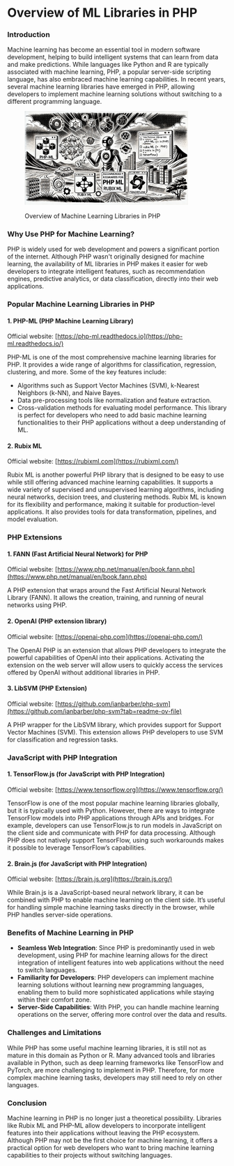 # Overview of ML Libraries in PHP

### Introduction

Machine learning has become an essential tool in modern software development, helping to build intelligent systems that can learn from data and make predictions. While languages like Python and R are typically associated with machine learning, PHP, a popular server-side scripting language, has also embraced machine learning capabilities. In recent years, several machine learning libraries have emerged in PHP, allowing developers to implement machine learning solutions without switching to a different programming language.

<div align="left"><figure><img src="../../.gitbook/assets/ml-overview-of-ml-libraries-in-php-min.png" alt="" width="375"><figcaption><p>Overview of Machine Learning Libraries in PHP</p></figcaption></figure></div>

### Why Use PHP for Machine Learning?

PHP is widely used for web development and powers a significant portion of the internet. Although PHP wasn't originally designed for machine learning, the availability of ML libraries in PHP makes it easier for web developers to integrate intelligent features, such as recommendation engines, predictive analytics, or data classification, directly into their web applications.

### Popular Machine Learning Libraries in PHP

#### **1. PHP-ML (PHP Machine Learning Library)**

Official website: [https://php-ml.readthedocs.io](https://php-ml.readthedocs.io/)

PHP-ML is one of the most comprehensive machine learning libraries for PHP. It provides a wide range of algorithms for classification, regression, clustering, and more. Some of the key features include:

* Algorithms such as Support Vector Machines (SVM), k-Nearest Neighbors (k-NN), and Naive Bayes.
* Data pre-processing tools like normalization and feature extraction.
* Cross-validation methods for evaluating model performance. This library is perfect for developers who need to add basic machine learning functionalities to their PHP applications without a deep understanding of ML.

#### **2. Rubix ML**

Official website: [https://rubixml.com](https://rubixml.com/)

Rubix ML is another powerful PHP library that is designed to be easy to use while still offering advanced machine learning capabilities. It supports a wide variety of supervised and unsupervised learning algorithms, including neural networks, decision trees, and clustering methods. Rubix ML is known for its flexibility and performance, making it suitable for production-level applications. It also provides tools for data transformation, pipelines, and model evaluation.

### **PHP E**xtensions

#### 1. FANN (Fast Artificial Neural Network) for PHP

Official website: [https://www.php.net/manual/en/book.fann.php](https://www.php.net/manual/en/book.fann.php)

A PHP extension that wraps around the Fast Artificial Neural Network Library (FANN). It allows the creation, training, and running of neural networks using PHP.

#### 2. OpenAI (PHP extension library)

Official website: [https://openai-php.com](https://openai-php.com/)

The OpenAI PHP is an extension that allows PHP developers to integrate the powerful capabilities of OpenAI into their applications. Activating the extension on the web server will allow users to quickly access the services offered by OpenAI without additional libraries in PHP.

#### 3. LibSVM (PHP Extension)

Official website: [https://github.com/ianbarber/php-svm](https://github.com/ianbarber/php-svm?tab=readme-ov-file)

A PHP wrapper for the LibSVM library, which provides support for Support Vector Machines (SVM). This extension allows PHP developers to use SVM for classification and regression tasks.

### **JavaScript with PHP Integration**

#### 1. TensorFlow.js **(for JavaScript with PHP Integration)**

Official website: [https://www.tensorflow.org](https://www.tensorflow.org/)

TensorFlow is one of the most popular machine learning libraries globally, but it is typically used with Python. However, there are ways to integrate TensorFlow models into PHP applications through APIs and bridges. For example, developers can use TensorFlow.js to run models in JavaScript on the client side and communicate with PHP for data processing. Although PHP does not natively support TensorFlow, using such workarounds makes it possible to leverage TensorFlow’s capabilities.

#### 2. **Brain.js (for JavaScript with PHP Integration)**

Official website: [https://brain.js.org](https://brain.js.org/)

While Brain.js is a JavaScript-based neural network library, it can be combined with PHP to enable machine learning on the client side. It’s useful for handling simple machine learning tasks directly in the browser, while PHP handles server-side operations.

### Benefits of Machine Learning in PHP

* **Seamless Web Integration**: Since PHP is predominantly used in web development, using PHP for machine learning allows for the direct integration of intelligent features into web applications without the need to switch languages.
* **Familiarity for Developers**: PHP developers can implement machine learning solutions without learning new programming languages, enabling them to build more sophisticated applications while staying within their comfort zone.
* **Server-Side Capabilities**: With PHP, you can handle machine learning operations on the server, offering more control over the data and results.

### Challenges and Limitations

While PHP has some useful machine learning libraries, it is still not as mature in this domain as Python or R. Many advanced tools and libraries available in Python, such as deep learning frameworks like TensorFlow and PyTorch, are more challenging to implement in PHP. Therefore, for more complex machine learning tasks, developers may still need to rely on other languages.

### Conclusion

Machine learning in PHP is no longer just a theoretical possibility. Libraries like Rubix ML and PHP-ML allow developers to incorporate intelligent features into their applications without leaving the PHP ecosystem. Although PHP may not be the first choice for machine learning, it offers a practical option for web developers who want to bring machine learning capabilities to their projects without switching languages.

